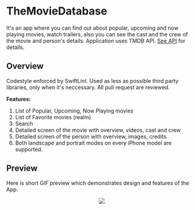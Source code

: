 
# TheMovieDatabase

It's an app where you can find out about popular, upcoming and now playing movies, watch trailers, also you can see the cast and the crew of the movie and person's details. Application uses TMDB API. [See API](https://developers.themoviedb.org/3/getting-started/introduction) for details.


## Overview

Codestyle enforced by SwiftLint.
Used as less as possible third party libraries, only when it's neccessary.
All pull request are reviewed. 

**Features:**

1. List of Popular, Upcoming, Now Playing movies
2. List of Favorite movies (realm)
3. Search
4. Detailed screen of the movie with overview, videos, cast and crew
5. Detailed screen of the person with overview, images, credits
6. Both landscape and portrait modes on every iPhone model are supported.

## Preview

Here is short GIF preview which demonstrates design and features of the App.

<p align="center">
	<img src="Images/longVersion.gif" />
</p>
